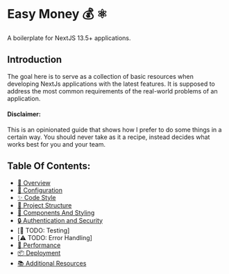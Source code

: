 # Easy Money 💰 ⚛️

A boilerplate for NextJS 13.5+ applications.

## Introduction

The goal here is to serve as a collection of basic resources when developing NextJs applications with the latest features. It is supposed to address the most common requirements of the real-world problems of an application.

#### Disclaimer:

This is an opinionated guide that shows how I prefer to do some things in a certain way. You should never take as it a recipe, instead decides what works best for you and your team.

## Table Of Contents:

- [📡 Overview](docs/overview.md)
- [🔧 Configuration](docs/configuration.md)
- [✨ Code Style](docs/code-style.md)
- [📁 Project Structure](https://nextjs.org/docs/getting-started/project-structure)
- [🌈 Components And Styling](docs/components-and-styling.md)
- [🔒 Authentication and Security](https://clerk.com/)
- [🤖 TODO: Testing]
- [⚠️ TODO: Error Handling]
- [🚀 Performance](https://nextjs.org/docs/app/building-your-application/optimizing)
- [📦 Deployment](docs/deployment.md)
- [📚 Additional Resources](docs/resources.md)